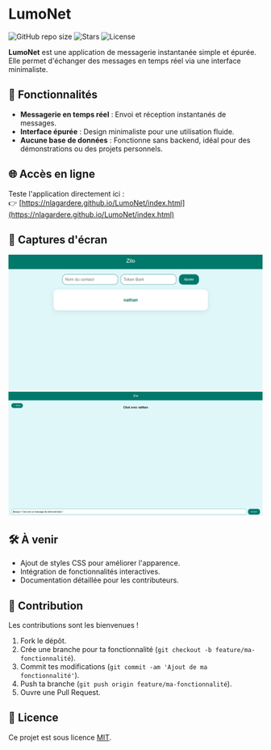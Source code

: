 # LumoNet

![GitHub repo size](https://img.shields.io/github/repo-size/nlagardere/LumoNet?style=for-the-badge&logo=github&color=yellow)
![Stars](https://img.shields.io/github/stars/nlagardere/LumoNet?style=for-the-badge&logo=github&color=green)
![License](https://img.shields.io/github/license/nlagardere/LumoNet?style=for-the-badge&color=blue)

**LumoNet** est une application de messagerie instantanée simple et épurée. Elle permet d'échanger des messages en temps réel via une interface minimaliste.

## 🧪 Fonctionnalités

- **Messagerie en temps réel** : Envoi et réception instantanés de messages.  
- **Interface épurée** : Design minimaliste pour une utilisation fluide.  
- **Aucune base de données** : Fonctionne sans backend, idéal pour des démonstrations ou des projets personnels.

## 🌐 Accès en ligne

Teste l'application directement ici :  
👉 [https://nlagardere.github.io/LumoNet/index.html](https://nlagardere.github.io/LumoNet/index.html)

## 📸 Captures d'écran

![Capture d'écran 1](capture1.png)  
![Capture d'écran 2](capture2.png)  


## 🛠️ À venir

- Ajout de styles CSS pour améliorer l'apparence.  
- Intégration de fonctionnalités interactives.  
- Documentation détaillée pour les contributeurs.

## 🤝 Contribution

Les contributions sont les bienvenues !  

1. Fork le dépôt.  
2. Crée une branche pour ta fonctionnalité (`git checkout -b feature/ma-fonctionnalité`).  
3. Commit tes modifications (`git commit -am 'Ajout de ma fonctionnalité'`).  
4. Push ta branche (`git push origin feature/ma-fonctionnalité`).  
5. Ouvre une Pull Request.

## 📄 Licence

Ce projet est sous licence [MIT](https://opensource.org/licenses/MIT).
